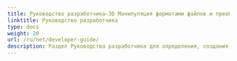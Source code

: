 ```yaml
---
title: Руководство разработчика-3D Манипуляция форматами файлов и преобразование в C#
linktitle: Руководство разработчика
type: docs
weight: 20
url: /ru/net/developer-guide/
description: Раздел Руководства разработчика для определения, создания, чтения, преобразования и изменения форматов файлов 3D в C# .NET.
---
```


